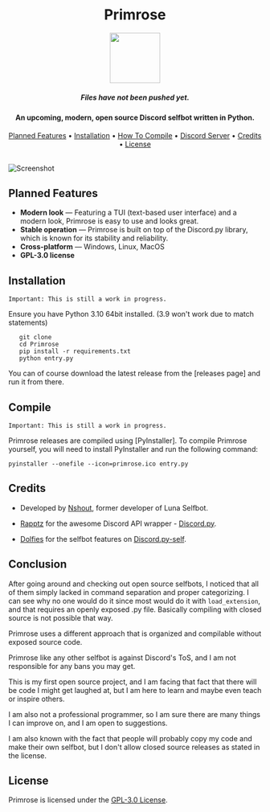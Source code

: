 <h1 align="center">Primrose</h1>

<p align="center">
  <img width="100" height="100" src="https://avatars.githubusercontent.com/u/113864858?s=200&v=4">
</p>

<h5 align="center">Files have not been pushed yet.</h5>
<h4 align="center">An upcoming, modern, open source Discord selfbot written in Python.</h4>

<p align="center">
  <a href="#planned-features">Planned Features</a> •
  <a href="#installation">Installation</a> •
  <a href="#compile">How To Compile</a> •
  <a href="https://discord.gg/5nqcjV8a">Discord Server</a> •
  <a href="#credits">Credits</a> •
  <a href="#license">License</a>
</p>


<BR>![Screenshot](https://cdn.discordapp.com/attachments/1021505080584851577/1021505135911899257/Screenshot_2022-09-19_213552.png?size=4096)

## Planned Features

- **Modern look** — Featuring a TUI (text-based user interface) and a modern look, Primrose is easy to use and looks great.
- **Stable operation** —  Primrose is built on top of the Discord.py library, which is known for its stability and reliability.
- **Cross-platform** — Windows, Linux, MacOS
- **GPL-3.0 license**

## Installation
`Important: This is still a work in progress.`

Ensure you have Python 3.10 64bit installed. (3.9 won't work due to match statements)
 ```
    git clone
    cd Primrose
    pip install -r requirements.txt
    python entry.py
 ```

You can of course download the latest release from the [releases page] and run it from there.

## Compile
`Important: This is still a work in progress.`

Primrose releases are compiled using [PyInstaller]. To compile Primrose yourself, you will need to install PyInstaller and run the following command:

```
pyinstaller --onefile --icon=primrose.ico entry.py
```

## Credits

- Developed by [Nshout](https://github.com/Nshout), former developer of Luna Selfbot.

- [Rapptz](https://github.com/Rapptz) for the awesome Discord API wrapper - [Discord.py](https://github.com/Rapptz/discord.py).

- [Dolfies](https://github.com/dolfies) for the selfbot features on [Discord.py-self](https://github.com/dolfies/discord.py-self).

## Conclusion

After going around and checking out open source selfbots, I noticed that all of them simply lacked in command separation and proper categorizing.
I can see why no one would do it since most would do it with `load_extension`, and that requires an openly exposed .py file.
Basically compiling with closed source is not possible that way.

Primrose uses a different approach that is organized and compilable without exposed source code.

Primrose like any other selfbot is against Discord's ToS, and I am not responsible for any bans you may get.

This is my first open source project, and I am facing that fact that there will be code I might get laughed at, but I am here to learn and maybe even teach or inspire others.

I am also not a professional programmer, so I am sure there are many things I can improve on, and I am open to suggestions.

I am also known with the fact that people will probably copy my code and make their own selfbot, but I don't allow closed source releases as stated in the license.

## License
Primrose is licensed under the [GPL-3.0 License](https://github.com/primrose-sb/primrose/blob/main/LICENSE).
